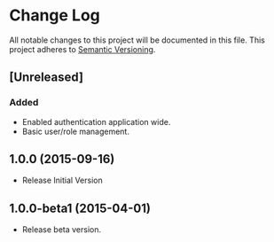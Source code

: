 # Change Log
All notable changes to this project will be documented in this file.
This project adheres to [Semantic Versioning](http://semver.org/).

## [Unreleased]
### Added
- Enabled authentication application wide.
- Basic user/role management.

## 1.0.0 (2015-09-16)
- Release Initial Version

## 1.0.0-beta1 (2015-04-01)
- Release beta version.
